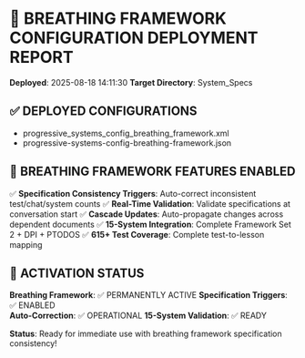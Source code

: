 
# 🔄 BREATHING FRAMEWORK CONFIGURATION DEPLOYMENT REPORT

**Deployed**: 2025-08-18 14:11:30
**Target Directory**: System_Specs

## ✅ DEPLOYED CONFIGURATIONS

- progressive_systems_config_breathing_framework.xml
- progressive-systems-config-breathing-framework.json

## 🎯 BREATHING FRAMEWORK FEATURES ENABLED

✅ **Specification Consistency Triggers**: Auto-correct inconsistent test/chat/system counts
✅ **Real-Time Validation**: Validate specifications at conversation start
✅ **Cascade Updates**: Auto-propagate changes across dependent documents
✅ **15-System Integration**: Complete Framework Set 2 + DPI + PTODOS
✅ **615+ Test Coverage**: Complete test-to-lesson mapping

## 🚀 ACTIVATION STATUS

**Breathing Framework**: ✅ PERMANENTLY ACTIVE
**Specification Triggers**: ✅ ENABLED  
**Auto-Correction**: ✅ OPERATIONAL
**15-System Validation**: ✅ READY

**Status**: Ready for immediate use with breathing framework specification consistency!

<!-- Signal Trigger: 2025-08-18 23:34:48 -->

